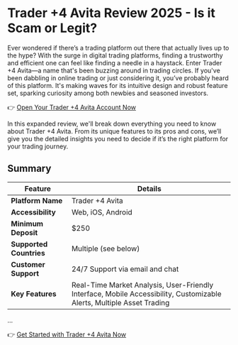 
# Trader +4 Avita Review 2025 - Is it Scam or Legit?

Ever wondered if there’s a trading platform out there that actually lives up to the hype? With the surge in digital trading platforms, finding a trustworthy and efficient one can feel like finding a needle in a haystack. Enter Trader +4 Avita—a name that's been buzzing around in trading circles. If you've been dabbling in online trading or just considering it, you’ve probably heard of this platform. It's making waves for its intuitive design and robust feature set, sparking curiosity among both newbies and seasoned investors.

👉 [Open Your Trader +4 Avita Account Now](https://tracking.affiltrack5681.com/aff_c?offer_id=171398&aff_id=9535&source=github)

In this expanded review, we'll break down everything you need to know about Trader +4 Avita. From its unique features to its pros and cons, we’ll give you the detailed insights you need to decide if it’s the right platform for your trading journey.

## Summary

| Feature | Details |
|--------|---------|
| **Platform Name** | Trader +4 Avita |
| **Accessibility** | Web, iOS, Android |
| **Minimum Deposit** | $250 |
| **Supported Countries** | Multiple (see below) |
| **Customer Support** | 24/7 Support via email and chat |
| **Key Features** | Real-Time Market Analysis, User-Friendly Interface, Mobile Accessibility, Customizable Alerts, Multiple Asset Trading |

...

👉 [Get Started with Trader +4 Avita Now](https://tracking.affiltrack5681.com/aff_c?offer_id=171398&aff_id=9535&source=github)
